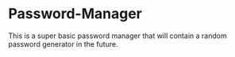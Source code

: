 # Password-Manager
This is a super basic password manager that will contain a random password generator in the future.
